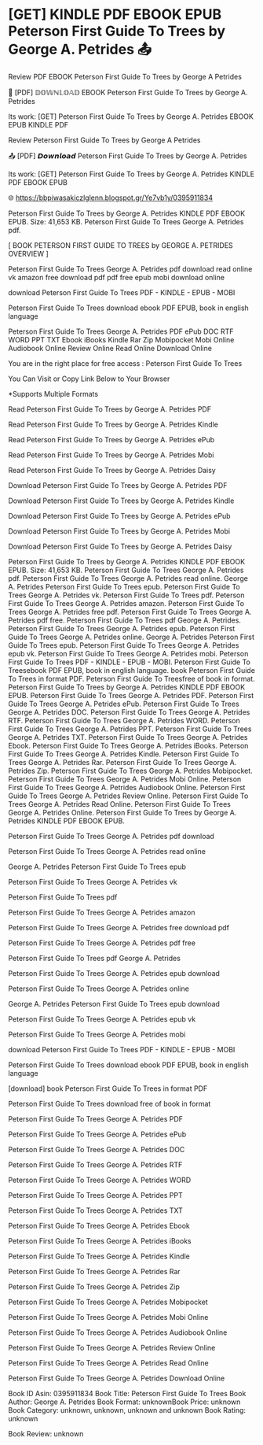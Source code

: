 # [GET] KINDLE PDF EBOOK EPUB Peterson First Guide To Trees by  George A. Petrides 📤
Review PDF EBOOK Peterson First Guide To Trees by George A Petrides

📃 [PDF] 𝔻𝕆𝕎ℕ𝕃𝕆𝔸𝔻 EBOOK Peterson First Guide To Trees by George A. Petrides

Its work: [GET] Peterson First Guide To Trees by George A. Petrides EBOOK EPUB KINDLE PDF


Review Peterson First Guide To Trees by George A Petrides

📤 [PDF] 𝘿𝙤𝙬𝙣𝙡𝙤𝙖𝙙 Peterson First Guide To Trees by George A. Petrides

Its work: [GET] Peterson First Guide To Trees by George A. Petrides KINDLE PDF EBOOK EPUB



🌐 https://bbpiwasakiczlglenn.blogspot.gr/Ye7vb1y/0395911834



Peterson First Guide To Trees by George A. Petrides KINDLE PDF EBOOK EPUB. Size: 41,653 KB. Peterson First Guide To Trees George A. Petrides pdf.

[ BOOK PETERSON FIRST GUIDE TO TREES by GEORGE A. PETRIDES OVERVIEW ]

Peterson First Guide To Trees George A. Petrides pdf download read online vk amazon free download pdf pdf free epub mobi download online

download Peterson First Guide To Trees PDF - KINDLE - EPUB - MOBI

Peterson First Guide To Trees download ebook PDF EPUB, book in english language

Peterson First Guide To Trees George A. Petrides PDF ePub DOC RTF WORD PPT TXT Ebook iBooks Kindle Rar Zip Mobipocket Mobi Online Audiobook Online Review Online Read Online Download Online

You are in the right place for free access : Peterson First Guide To Trees

You Can Visit or Copy Link Below to Your Browser

*Supports Multiple Formats

Read Peterson First Guide To Trees by George A. Petrides PDF

Read Peterson First Guide To Trees by George A. Petrides Kindle

Read Peterson First Guide To Trees by George A. Petrides ePub

Read Peterson First Guide To Trees by George A. Petrides Mobi

Read Peterson First Guide To Trees by George A. Petrides Daisy

Download Peterson First Guide To Trees by George A. Petrides PDF

Download Peterson First Guide To Trees by George A. Petrides Kindle

Download Peterson First Guide To Trees by George A. Petrides ePub

Download Peterson First Guide To Trees by George A. Petrides Mobi

Download Peterson First Guide To Trees by George A. Petrides Daisy

Peterson First Guide To Trees by George A. Petrides KINDLE PDF EBOOK EPUB. Size: 41,653 KB. Peterson First Guide To Trees George A. Petrides pdf. Peterson First Guide To Trees George A. Petrides read online. George A. Petrides Peterson First Guide To Trees epub. Peterson First Guide To Trees George A. Petrides vk. Peterson First Guide To Trees pdf. Peterson First Guide To Trees George A. Petrides amazon. Peterson First Guide To Trees George A. Petrides free pdf. Peterson First Guide To Trees George A. Petrides pdf free. Peterson First Guide To Trees pdf George A. Petrides. Peterson First Guide To Trees George A. Petrides epub. Peterson First Guide To Trees George A. Petrides online. George A. Petrides Peterson First Guide To Trees epub. Peterson First Guide To Trees George A. Petrides epub vk. Peterson First Guide To Trees George A. Petrides mobi. Peterson First Guide To Trees PDF - KINDLE - EPUB - MOBI. Peterson First Guide To Treesebook PDF EPUB, book in english language. book Peterson First Guide To Trees in format PDF. Peterson First Guide To Treesfree of book in format. Peterson First Guide To Trees by George A. Petrides KINDLE PDF EBOOK EPUB. Peterson First Guide To Trees George A. Petrides PDF. Peterson First Guide To Trees George A. Petrides ePub. Peterson First Guide To Trees George A. Petrides DOC. Peterson First Guide To Trees George A. Petrides RTF. Peterson First Guide To Trees George A. Petrides WORD. Peterson First Guide To Trees George A. Petrides PPT. Peterson First Guide To Trees George A. Petrides TXT. Peterson First Guide To Trees George A. Petrides Ebook. Peterson First Guide To Trees George A. Petrides iBooks. Peterson First Guide To Trees George A. Petrides Kindle. Peterson First Guide To Trees George A. Petrides Rar. Peterson First Guide To Trees George A. Petrides Zip. Peterson First Guide To Trees George A. Petrides Mobipocket. Peterson First Guide To Trees George A. Petrides Mobi Online. Peterson First Guide To Trees George A. Petrides Audiobook Online. Peterson First Guide To Trees George A. Petrides Review Online. Peterson First Guide To Trees George A. Petrides Read Online. Peterson First Guide To Trees George A. Petrides Online. Peterson First Guide To Trees by George A. Petrides KINDLE PDF EBOOK EPUB.

Peterson First Guide To Trees George A. Petrides pdf download

Peterson First Guide To Trees George A. Petrides read online

George A. Petrides Peterson First Guide To Trees epub

Peterson First Guide To Trees George A. Petrides vk

Peterson First Guide To Trees pdf

Peterson First Guide To Trees George A. Petrides amazon

Peterson First Guide To Trees George A. Petrides free download pdf

Peterson First Guide To Trees George A. Petrides pdf free

Peterson First Guide To Trees pdf George A. Petrides

Peterson First Guide To Trees George A. Petrides epub download

Peterson First Guide To Trees George A. Petrides online

George A. Petrides Peterson First Guide To Trees epub download

Peterson First Guide To Trees George A. Petrides epub vk

Peterson First Guide To Trees George A. Petrides mobi

download Peterson First Guide To Trees PDF - KINDLE - EPUB - MOBI

Peterson First Guide To Trees download ebook PDF EPUB, book in english language

[download] book Peterson First Guide To Trees in format PDF

Peterson First Guide To Trees download free of book in format

Peterson First Guide To Trees George A. Petrides PDF

Peterson First Guide To Trees George A. Petrides ePub

Peterson First Guide To Trees George A. Petrides DOC

Peterson First Guide To Trees George A. Petrides RTF

Peterson First Guide To Trees George A. Petrides WORD

Peterson First Guide To Trees George A. Petrides PPT

Peterson First Guide To Trees George A. Petrides TXT

Peterson First Guide To Trees George A. Petrides Ebook

Peterson First Guide To Trees George A. Petrides iBooks

Peterson First Guide To Trees George A. Petrides Kindle

Peterson First Guide To Trees George A. Petrides Rar

Peterson First Guide To Trees George A. Petrides Zip

Peterson First Guide To Trees George A. Petrides Mobipocket

Peterson First Guide To Trees George A. Petrides Mobi Online

Peterson First Guide To Trees George A. Petrides Audiobook Online

Peterson First Guide To Trees George A. Petrides Review Online

Peterson First Guide To Trees George A. Petrides Read Online

Peterson First Guide To Trees George A. Petrides Download Online

Book ID Asin: 0395911834
Book Title: Peterson First Guide To Trees
Book Author: George A. Petrides
Book Format: unknownBook Price: unknown
Book Category: unknown, unknown, unknown and unknown
Book Rating: unknown

Book Review: unknown
